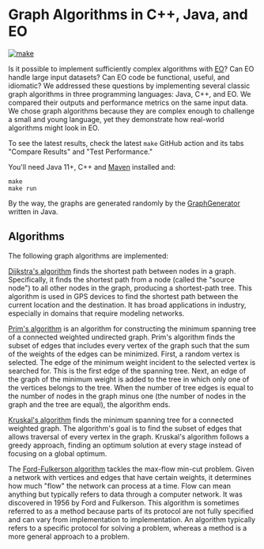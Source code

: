 # Graph Algorithms in C++, Java, and EO

[![make](https://github.com/objectionary/eo-graphs/actions/workflows/make.yml/badge.svg)](https://github.com/objectionary/eo-graphs/actions/workflows/make.yml)

Is it possible to implement sufficiently complex algorithms with [EO](https://github.com/cqfn/eo)?
Can EO handle large input datasets? Can EO code be functional, useful,
and idiomatic?
We addressed these questions by implementing several classic graph algorithms
in three programming languages: Java, C++, and EO.
We compared their outputs and performance metrics on the same input data.
We chose graph algorithms because they are complex enough to challenge a small
and young language, yet they demonstrate how real-world algorithms might look
in EO.

To see the latest results, check the latest `make` GitHub action and
its tabs "Compare Results" and "Test Performance."

You'll need Java 11+, C++ and [Maven](https://maven.apache.org/) installed and:

```shell
make
make run
```

By the way, the graphs are generated randomly by the [GraphGenerator]
written in Java.

## Algorithms

The following graph algorithms are implemented:

[Dijkstra's algorithm] finds the shortest path between nodes in a graph.
Specifically, it finds the shortest path from a node (called the "source node")
to all other nodes in the graph, producing a shortest-path tree.
This algorithm is used in GPS devices to find the shortest path between the
current location and the destination. It has broad applications in industry,
especially in domains that require modeling networks.

[Prim's algorithm] is an algorithm for constructing the minimum spanning tree of
a connected weighted undirected graph. Prim's algorithm finds the subset of
edges that includes every vertex of the graph such that the sum of the weights
of the edges can be minimized.
First, a random vertex is selected. The edge of the minimum weight incident to
the selected vertex is searched for. This is the first edge of the spanning
tree.
Next, an edge of the graph of the minimum weight is added to the tree in which
only one of the vertices belongs to the tree.
When the number of tree edges is equal to the number of nodes in the graph
minus one (the number of nodes in the graph and the tree are equal),
the algorithm ends.

[Kruskal's algorithm] finds the minimum spanning tree for a connected weighted
graph. The algorithm's goal is to find the subset of edges that allows
traversal of every vertex in the graph. Kruskal's algorithm follows a greedy
approach, finding an optimum solution at every stage instead of focusing on
a global optimum.

The [Ford-Fulkerson algorithm] tackles the max-flow min-cut problem. Given
a network with vertices and edges that have certain weights, it determines
how much "flow" the network can process at a time. Flow can mean anything
but typically refers to data through a computer network.
It was discovered in 1956 by Ford and Fulkerson. This algorithm is sometimes
referred to as a method because parts of its protocol are not fully specified
and can vary from implementation to implementation. An algorithm typically
refers to a specific protocol for solving a problem, whereas a method is
a more general approach to a problem.

[GraphGenerator]: https://github.com/potatmen/eo-graphs/blob/master/src/java/generator/GraphGenerator.java
[Dijkstra's algorithm]: https://www.freecodecamp.org/news/dijkstras-shortest-path-algorithm-visual-introduction/
[Ford-Fulkerson algorithm]: https://www.geeksforgeeks.org/ford-fulkerson-algorithm-for-maximum-flow-problem/
[Kruskal's algorithm]: https://www.geeksforgeeks.org/kruskals-minimum-spanning-tree-algorithm-greedy-algo-2/
[Prim's algorithm]: https://www.geeksforgeeks.org/prims-minimum-spanning-tree-mst-greedy-algo-5/
